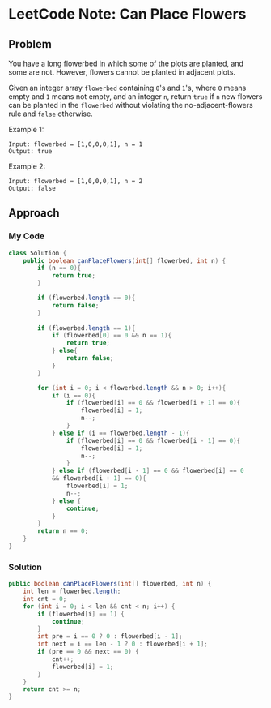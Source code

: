 # LeetCode Note: Can Place Flowers

## Problem 

You have a long flowerbed in which some of the plots are planted, and some are not. However, flowers cannot be planted in adjacent plots.

Given an integer array `flowerbed` containing `0`'s and `1`'s, where `0` means empty and `1` means not empty, and an integer `n`, return `true` if `n` new flowers can be planted in the `flowerbed` without violating the no-adjacent-flowers rule and `false` otherwise.

 

Example 1:
```
Input: flowerbed = [1,0,0,0,1], n = 1
Output: true
```

Example 2:
```
Input: flowerbed = [1,0,0,0,1], n = 2
Output: false
```



## Approach

### My Code

```java
class Solution {
    public boolean canPlaceFlowers(int[] flowerbed, int n) {
        if (n == 0){
            return true;
        }

        if (flowerbed.length == 0){
            return false;
        }
        
        if (flowerbed.length == 1){
            if (flowerbed[0] == 0 && n == 1){
                return true;
            } else{
                return false;
            }
        }

        for (int i = 0; i < flowerbed.length && n > 0; i++){
            if (i == 0){
                if (flowerbed[i] == 0 && flowerbed[i + 1] == 0){
                    flowerbed[i] = 1;
                    n--;
                }
            } else if (i == flowerbed.length - 1){
                if (flowerbed[i] == 0 && flowerbed[i - 1] == 0){
                    flowerbed[i] = 1;
                    n--;
                }
            } else if (flowerbed[i - 1] == 0 && flowerbed[i] == 0 
            && flowerbed[i + 1] == 0){
                flowerbed[i] = 1;
                n--;
            } else {
                continue;
            }
        }
        return n == 0;
    }
}
```

### Solution

```java
public boolean canPlaceFlowers(int[] flowerbed, int n) {
    int len = flowerbed.length;
    int cnt = 0;
    for (int i = 0; i < len && cnt < n; i++) {
        if (flowerbed[i] == 1) {
            continue;
        }
        int pre = i == 0 ? 0 : flowerbed[i - 1];
        int next = i == len - 1 ? 0 : flowerbed[i + 1];
        if (pre == 0 && next == 0) {
            cnt++;
            flowerbed[i] = 1;
        }
    }
    return cnt >= n;
}
```
